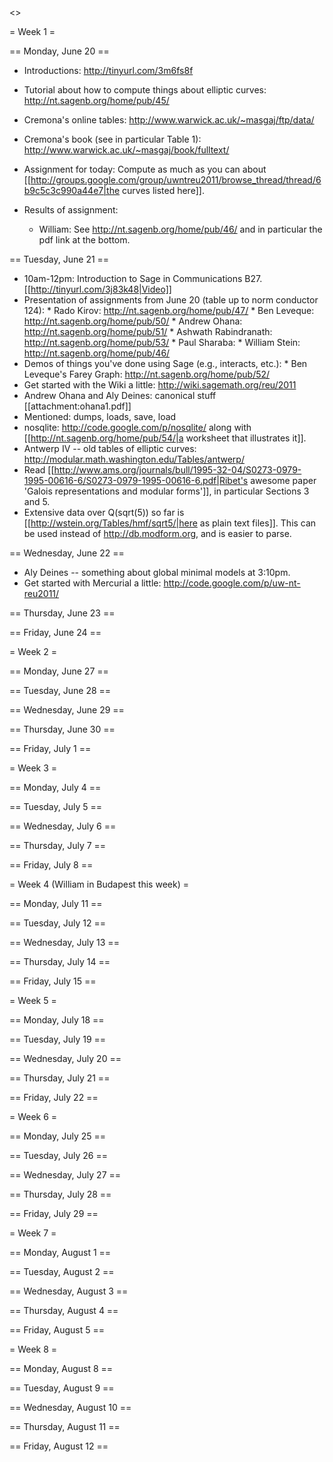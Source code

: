 <<TableOfContents>>

= Week 1 =

== Monday, June 20 ==

  * Introductions: http://tinyurl.com/3m6fs8f

  * Tutorial about how to compute things about elliptic curves:  http://nt.sagenb.org/home/pub/45/

  * Cremona's online tables: http://www.warwick.ac.uk/~masgaj/ftp/data/
  
  * Cremona's book (see in particular Table 1): http://www.warwick.ac.uk/~masgaj/book/fulltext/

  * Assignment for today:  Compute as much as you can about [[http://groups.google.com/group/uwntreu2011/browse_thread/thread/6b9c5c3c990a44e7|the curves listed here]].

  * Results of assignment:
       * William: See http://nt.sagenb.org/home/pub/46/ and in particular the pdf link at the bottom.


== Tuesday, June 21 ==

  * 10am-12pm: Introduction to Sage in Communications B27.   [[http://tinyurl.com/3j83k48|Video]]
  * Presentation of assignments from June 20 (table up to norm conductor 124):
        * Rado Kirov: http://nt.sagenb.org/home/pub/47/
        * Ben Leveque: http://nt.sagenb.org/home/pub/50/
        * Andrew Ohana: http://nt.sagenb.org/home/pub/51/
        * Ashwath Rabindranath: http://nt.sagenb.org/home/pub/53/
        * Paul Sharaba: 
        * William Stein: http://nt.sagenb.org/home/pub/46/
  * Demos of things you've done using Sage (e.g., interacts, etc.):
        * Ben Leveque's Farey Graph: http://nt.sagenb.org/home/pub/52/
  * Get started with the Wiki a little: http://wiki.sagemath.org/reu/2011
  * Andrew Ohana and Aly Deines: canonical stuff [[attachment:ohana1.pdf]]
  * Mentioned: dumps, loads, save, load
  * nosqlite: http://code.google.com/p/nosqlite/ along with [[http://nt.sagenb.org/home/pub/54/|a worksheet that illustrates it]].
  * Antwerp IV -- old tables of elliptic curves: http://modular.math.washington.edu/Tables/antwerp/
  * Read [[http://www.ams.org/journals/bull/1995-32-04/S0273-0979-1995-00616-6/S0273-0979-1995-00616-6.pdf|Ribet's awesome paper 'Galois representations and modular forms']], in particular Sections 3 and 5.
  * Extensive data over Q(sqrt(5)) so far is [[http://wstein.org/Tables/hmf/sqrt5/|here as plain text files]].  This can be used instead of http://db.modform.org, and is easier to parse.

== Wednesday, June 22 ==
  * Aly Deines -- something about global minimal models at 3:10pm.
  * Get started with Mercurial a little: http://code.google.com/p/uw-nt-reu2011/
 
== Thursday, June 23 ==

== Friday, June 24 ==

= Week 2 =

== Monday, June 27 ==

== Tuesday, June 28 ==

== Wednesday, June 29 ==

== Thursday, June 30 ==

== Friday, July 1 ==

= Week 3 =

== Monday, July 4 ==

== Tuesday, July 5 ==

== Wednesday, July 6 ==

== Thursday, July 7 ==

== Friday, July 8 ==

= Week 4 (William in Budapest this week) =

== Monday, July 11 ==

== Tuesday, July 12 ==

== Wednesday, July 13 ==

== Thursday, July 14 ==

== Friday, July 15 ==


= Week 5 =

== Monday, July 18 ==

== Tuesday, July 19 ==

== Wednesday, July 20 ==

== Thursday, July 21 ==

== Friday, July 22 ==

= Week 6 =

== Monday, July 25 ==

== Tuesday, July 26 ==

== Wednesday, July 27 ==

== Thursday, July 28 ==

== Friday, July 29 ==


= Week 7 =

== Monday, August 1 ==

== Tuesday, August 2 ==

== Wednesday, August 3 ==

== Thursday, August 4 ==

== Friday, August 5 ==


= Week 8 =

== Monday, August 8 ==

== Tuesday, August 9 ==

== Wednesday, August 10 ==

== Thursday, August 11 ==

== Friday, August 12 ==
 
